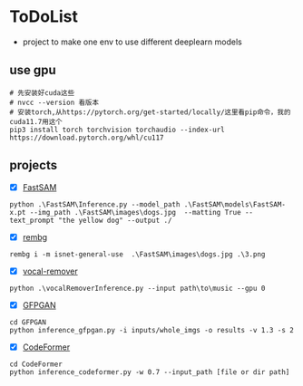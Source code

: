 # ToDoList
- project to make one env to use different deeplearn models

## use gpu
```shell
# 先安装好cuda这些
# nvcc --version 看版本
# 安装torch,从https://pytorch.org/get-started/locally/这里看pip命令，我的cuda11.7用这个
pip3 install torch torchvision torchaudio --index-url https://download.pytorch.org/whl/cu117
```

## projects
- [x] [FastSAM](https://github.com/CASIA-IVA-Lab/FastSAM)

```shell
python .\FastSAM\Inference.py --model_path .\FastSAM\models\FastSAM-x.pt --img_path .\FastSAM\images\dogs.jpg  --matting True --text_prompt "the yellow dog" --output ./
```
- [x] [rembg](https://github.com/danielgatis/rembg)
```shell
rembg i -m isnet-general-use  .\FastSAM\images\dogs.jpg .\3.png
```
- [x] [vocal-remover](https://github.com/tsurumeso/vocal-remover)
```shell
python .\vocalRemoverInference.py --input path\to\music --gpu 0
```
- [x] [GFPGAN](https://github.com/TencentARC/GFPGAN)
```shell
cd GFPGAN
python inference_gfpgan.py -i inputs/whole_imgs -o results -v 1.3 -s 2
```
- [x] [CodeFormer](https://github.com/sczhou/CodeFormer)
```shell
cd CodeFormer
python inference_codeformer.py -w 0.7 --input_path [file or dir path]
```



